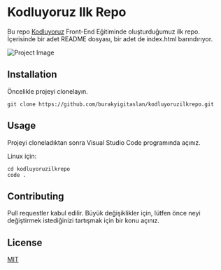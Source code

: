# **Kodluyoruz Ilk Repo**

Bu repo [Kodluyoruz](https://www.kodluyoruz.org/) Front-End Eğitiminde oluşturduğumuz ilk repo. İçerisinde bir adet README dosyası, bir adet de index.html barındırıyor.

![Project Image](https://imgyukle.com/f/2022/09/07/nXPnjf.png)

## **Installation**

Öncelikle projeyi clonelayın.

```
git clone https://github.com/burakyigitaslan/kodluyoruzilkrepo.git
```

## **Usage**

Projeyi cloneladıktan sonra Visual Studio Code programında açınız.

Linux için:
```
cd kodluyoruzilkrepo
code .
```

## **Contributing**

Pull requestler kabul edilir. Büyük değişiklikler için, lütfen önce neyi değiştirmek istediğinizi tartışmak için bir konu açınız.

## **License**

[MIT](https://choosealicense.com/licenses/mit/)